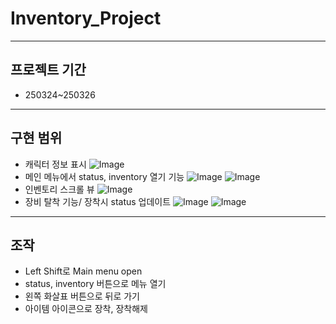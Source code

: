 # Inventory_Project
---


## 프로젝트 기간
- 250324~250326
---


## 구현 범위
- 캐릭터 정보 표시
  ![Image](https://github.com/user-attachments/assets/ee8863c0-e2a4-489f-a3d7-678fd68c3ac5)
- 메인 메뉴에서 status, inventory 열기 기능
  ![Image](https://github.com/user-attachments/assets/d43048db-663a-4c90-bbb8-f9614d287e87)
  ![Image](https://github.com/user-attachments/assets/9bacf0c6-a95b-486f-b41c-0bc55e60061f)
- 인벤토리 스크롤 뷰
  ![Image](https://github.com/user-attachments/assets/55769486-e271-43aa-9731-0a8b8663efae)
- 장비 탈착 기능/ 장착시 status 업데이트
  ![Image](https://github.com/user-attachments/assets/410afe72-2438-4b6e-b69f-eeff6a26acb2)
  ![Image](https://github.com/user-attachments/assets/36461627-3660-40a1-b878-eeea8d55e5d9)
---


## 조작
- Left Shift로 Main menu open
- status, inventory 버튼으로 메뉴 열기
- 왼쪽 화살표 버튼으로 뒤로 가기
- 아이템 아이콘으로 장착, 장착해제
